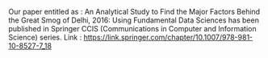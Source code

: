 Our paper entitled as :
An Analytical Study to Find the Major Factors Behind the Great Smog of Delhi, 2016: Using Fundamental Data Sciences
has been published in Springer CCIS (Communications in Computer and Information Science) series.
Link : https://link.springer.com/chapter/10.1007/978-981-10-8527-7_18 
